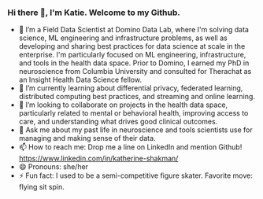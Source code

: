 ### Hi there 👋, I'm Katie.  Welcome to my Github.  

- 🔭 I’m a Field Data Scientist at Domino Data Lab, where I'm solving data science, ML engineering and infrastructure problems, as well as developing and sharing best practices for data science at scale in the enterprise.  I'm particularly focused on ML engineering, infrastructure, and tools in the health data space.  Prior to Domino, I earned my PhD in neuroscience from Columbia University and consulted for Therachat as an Insight Health Data Science fellow.  
- 🌱 I’m currently learning about differential privacy, federated learning, distributed computing best practices, and streaming and online learning.  
- 👯 I’m looking to collaborate on projects in the health data space, particularly related to mental or behavioral health, improving access to care, and understanding what drives good clinical outcomes.  
- 💬 Ask me about my past life in neuroscience and tools scientists use for managing and making sense of their data. 
- 📫 How to reach me: Drop me a line on LinkedIn and mention Github!  https://www.linkedin.com/in/katherine-shakman/
- 😄 Pronouns: she/her
- ⚡ Fun fact: I used to be a semi-competitive figure skater.  Favorite move: flying sit spin.  

<!--
**katieshakman/katieshakman** is a ✨ _special_ ✨ repository because its `README.md` (this file) appears on your GitHub profile.



